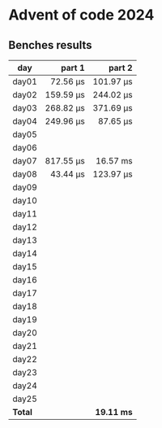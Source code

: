 # Advent of code 2024

## Benches results
| day   |   part 1  |   part 2  | 
|-------|----------:|----------:|
| day01 |  72.56 μs | 101.97 μs |
| day02 | 159.59 μs | 244.02 μs |
| day03 | 268.82 μs | 371.69 μs |
| day04 | 249.96 μs |  87.65 μs |
| day05 |           |           |
| day06 |           |           |
| day07 | 817.55 μs |  16.57 ms |
| day08 |  43.44 μs | 123.97 μs |
| day09 |           |           |
| day10 |           |           |
| day11 |           |           |
| day12 |           |           |
| day13 |           |           |
| day14 |           |           |
| day15 |           |           |
| day16 |           |           |
| day17 |           |           |
| day18 |           |           |
| day19 |           |           |
| day20 |           |           |
| day21 |           |           |
| day22 |           |           |
| day23 |           |           |
| day24 |           |           |
| day25 |           |           |
|**Total**|           |**19.11 ms** |